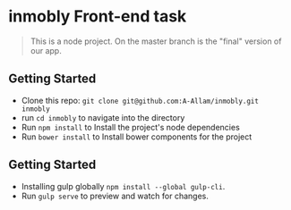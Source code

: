 # inmobly Front-end task
> This is a node project.  On the master branch is the "final" version of our app.


## Getting Started

- Clone this repo: `git clone git@github.com:A-Allam/inmobly.git inmobly`
- run `cd inmobly` to navigate into the directory
- Run `npm install` to Install the project's node dependencies
- Run `bower install` to Install bower components for the project


## Getting Started

- Installing gulp globally `npm install --global gulp-cli`.
- Run `gulp serve` to preview and watch for changes.
